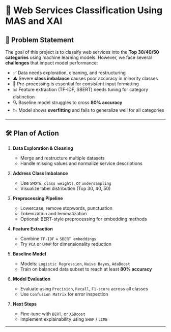 

# 🧠 Web Services Classification Using MAS and XAI

## 🚩 Problem Statement

The goal of this project is to classify web services into the **Top 30/40/50 categories** 
using machine learning models. However, we face several **challenges** that impact model performance:

- ✅ Data needs exploration, cleaning, and restructuring
- ⚠️ Severe **class imbalance** causes poor accuracy in minority classes
- 🧹 Pre-processing is essential for consistent input formatting
- 📊 Feature extraction (TF-IDF, SBERT) needs tuning for category distinction
- 🔍 Baseline model struggles to cross **80% accuracy**
- 📉 Model shows **overfitting** and fails to generalize well for all categories

---

## 🛠️ Plan of Action

1. **Data Exploration & Cleaning**
   - Merge and restructure multiple datasets
   - Handle missing values and normalize service descriptions

2. **Address Class Imbalance**
   - Use `SMOTE`, `class weights`, or `undersampling`
   - Visualize label distribution (Top 30, 40, 50)

3. **Preprocessing Pipeline**
   - Lowercase, remove stopwords, punctuation
   - Tokenization and lemmatization
   - Optional: BERT-style preprocessing for embedding methods

4. **Feature Extraction**
   - Combine `TF-IDF` + `SBERT embeddings`
   - Try `PCA` or `UMAP` for dimensionality reduction

5. **Baseline Model**
   - Models: `Logistic Regression`, `Naive Bayes`, `AdaBoost`
   - Train on balanced data subset to reach at least **80% accuracy**

6. **Model Evaluation**
   - Evaluate using `Precision`, `Recall`, `F1-score` across all classes
   - Use `Confusion Matrix` for error inspection

7. **Next Steps**
   - Fine-tune with `BERT`, or `XGBoost`
   - Implement explainability using `SHAP` / `LIME`

---


